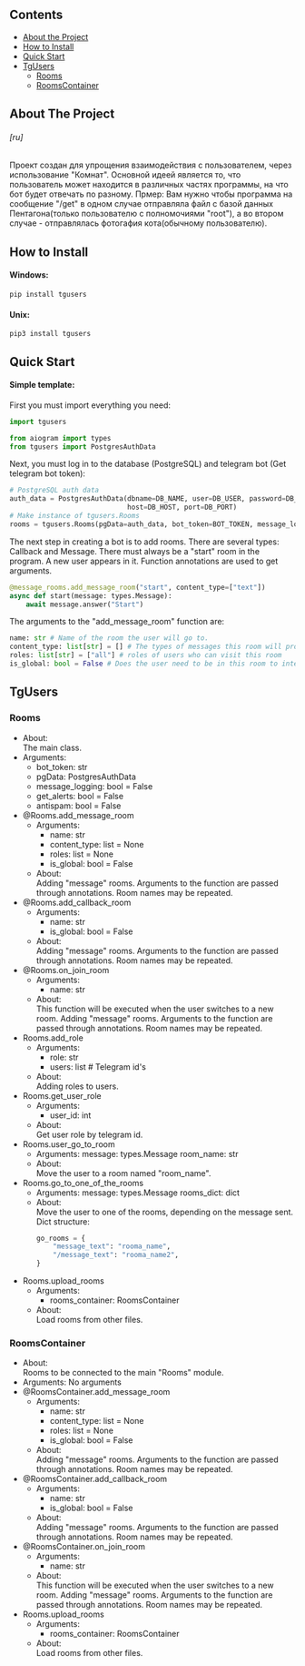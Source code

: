 ## Contents
* [About the Project](#about-the-project)
* [How to Install](#how-to-install)
* [Quick Start](#quick-start)
* [TgUsers](#tgusers)
    * [Rooms](#rooms)
    * [RoomsContainer](#roomscontainer)

## About The Project
###### [ru]
Проект создан для упрощения взаимодействия с пользователем, через использование "Комнат".
Основной идеей является то, что пользователь может находится в различных частях программы, на что бот будет отвечать по разному. 
Прмер: 
Вам нужно чтобы программа на сообщение "/get" в одном случае отправляла файл с базой данных Пентагона(только пользователю с полномочиями "root"),
а во втором случае - отправлялась фотогафия кота(обычному пользователю). 

## How to Install
#### Windows: 
```
pip install tgusers
```
#### Unix: 
```
pip3 install tgusers
```

## Quick Start
#### Simple template:
First you must import everything you need:
```python
import tgusers

from aiogram import types
from tgusers import PostgresAuthData
```

Next, you must log in to the database (PostgreSQL) and telegram bot (Get telegram bot token):
```python
# PostgreSQL auth data
auth_data = PostgresAuthData(dbname=DB_NAME, user=DB_USER, password=DB_PASSWORD,
                             host=DB_HOST, port=DB_PORT)
# Make instance of tgusers.Rooms
rooms = tgusers.Rooms(pgData=auth_data, bot_token=BOT_TOKEN, message_logging=True, antispam=True)
```

The next step in creating a bot is to add rooms. There are several types: Callback and Message.
There must always be a "start" room in the program. A new user appears in it.
Function annotations are used to get arguments.
```python
@message_rooms.add_message_room("start", content_type=["text"])
async def start(message: types.Message):
    await message.answer("Start")
```

The arguments to the "add_message_room" function are:
```python
name: str # Name of the room the user will go to. 
content_type: list[str] = [] # The types of messages this room will process
roles: list[str] = ["all"] # roles of users who can visit this room
is_global: bool = False # Does the user need to be in this room to interact with her
```

## TgUsers
### Rooms
 * About: <br>
     The main class.
 * Arguments:
     * bot_token: str
     * pgData: PostgresAuthData
     * message_logging: bool = False
     * get_alerts: bool = False
     * antispam: bool = False
 * @Rooms.add_message_room
     * Arguments:
         * name: str
         * content_type: list = None
         * roles: list = None
         * is_global: bool = False
     * About:<br>
         Adding "message" rooms. Arguments to the function are passed through annotations.
         Room names may be repeated.
 * @Rooms.add_callback_room
     * Arguments:
         * name: str
         * is_global: bool = False
     * About:<br>
         Adding "message" rooms. Arguments to the function are passed through annotations.
         Room names may be repeated.
 * @Rooms.on_join_room
     * Arguments:
         * name: str
     * About:<br>
         This function will be executed when the user switches to a new room.
         Adding "message" rooms. Arguments to the function are passed through annotations.
         Room names may be repeated.
 * Rooms.add_role
     * Arguments:
         * role: str
         * users: list # Telegram id's
     * About:<br>
          Adding roles to users.
 * Rooms.get_user_role
     * Arguments:
         * user_id: int
     * About:<br>
         Get user role by telegram id.
 * Rooms.user_go_to_room
     * Arguments:
         message: types.Message
         room_name: str
     * About:<br>
         Move the user to a room named "room_name".
 * Rooms.go_to_one_of_the_rooms
     * Arguments:
         message: types.Message
         rooms_dict: dict
     * About:<br>
         Move the user to one of the rooms, depending on the message sent. Dict structure: 
         ```python
         go_rooms = {
             "message_text": "rooma_name",
             "/message_text": "rooma_name2",
         }
         ```
 * Rooms.upload_rooms
     * Arguments:
         * rooms_container: RoomsContainer
     * About:<br>
         Load rooms from other files.
### RoomsContainer
 * About:<br>
     Rooms to be connected to the main "Rooms" module.
 * Arguments:
     No arguments
 * @RoomsContainer.add_message_room
     * Arguments:
         * name: str
         * content_type: list = None
         * roles: list = None
         * is_global: bool = False
     * About:<br>
         Adding "message" rooms. Arguments to the function are passed through annotations.
         Room names may be repeated.
 * @RoomsContainer.add_callback_room
     * Arguments:
         * name: str
         * is_global: bool = False
     * About:<br>
         Adding "message" rooms. Arguments to the function are passed through annotations.
         Room names may be repeated.
 * @RoomsContainer.on_join_room
     * Arguments:
         * name: str
     * About:<br>
         This function will be executed when the user switches to a new room.
         Adding "message" rooms. Arguments to the function are passed through annotations.
         Room names may be repeated.
 * Rooms.upload_rooms
     * Arguments:
         * rooms_container: RoomsContainer
     * About:<br>
         Load rooms from other files.
